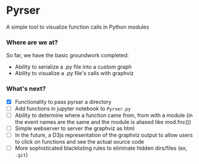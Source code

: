 # Pyrser
A simple tool to visualize function calls in Python modules

### Where are we at?
So far, we have the basic groundwork completed:
- Ability to serialize a .py file into a custom graph
- Ability to visualize a .py file's calls with graphviz

### What's next?
* [x] Functionality to pass pyrser a directory
* [ ] Add functions in jupyter notebook to ``Pyrser.py``
* [ ] Ability to determine where a function came from, from with a module (in the event names are the same and the module is aliased like mod.fnc())
* [ ] Simple webserver to server the graphviz as html
* [ ] In the future, a D3js representation of the graphviz output to allow users to click on functions and see the actual source code
* [ ] More sophisticated blacklisting rules to eliminate hidden dirs/files (ex, ``.git``)
